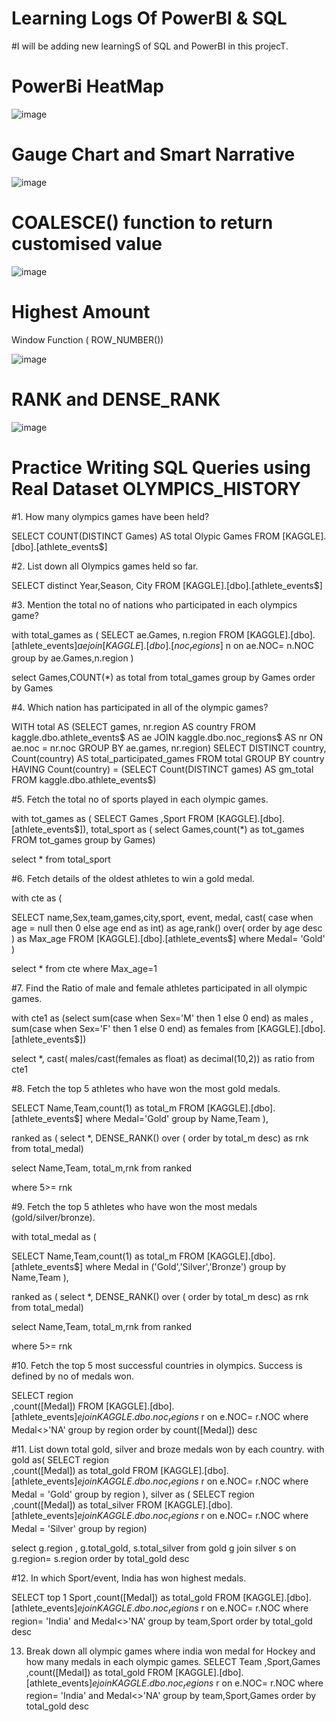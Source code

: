 # Learning Logs Of PowerBI & SQL

#I will be adding new learningS of SQL and PowerBI in this projecT.

# PowerBi HeatMap

![image](https://user-images.githubusercontent.com/16399584/197061240-be0c3c91-1a77-41ab-97d7-5bee4bcec3f5.png)

# Gauge Chart and Smart Narrative 

![image](https://user-images.githubusercontent.com/16399584/197067010-0e83ba21-a0b3-4a79-95a6-2d8a5472407f.png)

# COALESCE() function to return customised value 

![image](https://user-images.githubusercontent.com/16399584/197069235-c4324c48-b5db-472e-8027-c75d23eab0f5.png)

# Highest Amount 
Window Function ( ROW_NUMBER())

![image](https://user-images.githubusercontent.com/16399584/197070950-72d9dfd9-0c23-4ab1-b024-979429e74f0f.png)

# RANK and DENSE_RANK

![image](https://user-images.githubusercontent.com/16399584/197073528-6800db69-ee5e-4c87-8574-ae7ad69dc133.png)

# Practice Writing SQL Queries using Real Dataset OLYMPICS_HISTORY


#1.	How many olympics games have been held?

SELECT  COUNT(DISTINCT Games) AS total Olypic Games
  FROM [KAGGLE].[dbo].[athlete_events$] 


#2.	List down all Olympics games held so far.

SELECT  distinct Year,Season, City
  FROM [KAGGLE].[dbo].[athlete_events$]

#3.	Mention the total no of nations who participated in each olympics game?

with total_games as (
  SELECT  ae.Games, n.region
  FROM [KAGGLE].[dbo].[athlete_events$]  ae
  join [KAGGLE].[dbo].[noc_regions$] n
  on ae.NOC= n.NOC
  group by ae.Games,n.region
 )

  select Games,COUNT(*) as total
  from total_games
  group by Games
  order by Games


#4.	Which nation has participated in all of the olympic games?

WITH total
     AS (SELECT games,
                nr.region AS country
         FROM   kaggle.dbo.athlete_events$ AS ae
                JOIN kaggle.dbo.noc_regions$ AS nr
                  ON ae.noc = nr.noc
         GROUP  BY ae.games,
                   nr.region)
SELECT DISTINCT country,
                Count(country) AS total_participated_games
FROM   total
GROUP  BY country
HAVING Count(country) = (SELECT Count(DISTINCT games) AS gm_total
                         FROM   kaggle.dbo.athlete_events$)
                         

#5.	Fetch the total no of sports played in each olympic games.

with tot_games as (
SELECT   Games ,Sport
  FROM [KAGGLE].[dbo].[athlete_events$]),
total_sport as (
select Games,count(*) as tot_games 
FROM tot_games
group by Games)

select * from total_sport


#6.	Fetch details of the oldest athletes to win a gold medal.

with cte as (

SELECT   name,Sex,team,games,city,sport, event, medal, cast( case when age = null then 0 else age end as int) as age,rank() over( order by age desc ) as Max_age
  FROM [KAGGLE].[dbo].[athlete_events$]
  where Medal= 'Gold' 
  )

select *
from cte
where Max_age=1

#7.	Find the Ratio of male and female athletes participated in all olympic games.

with cte1 as (select sum(case when Sex='M' then 1 else 0 end) as males , sum(case when Sex='F' then 1 else 0 end) as females
 from [KAGGLE].[dbo].[athlete_events$])

 select *, cast( males/cast(females as float)  as decimal(10,2)) as ratio
 from cte1

#8.	Fetch the top 5 athletes who have won the most gold medals.


SELECT Name,Team,count(1) as total_m
  FROM [KAGGLE].[dbo].[athlete_events$]
  where Medal='Gold'
  group by Name,Team
  ),

  ranked as ( 
  select *, DENSE_RANK() over ( order by total_m desc) as rnk
  from total_medal)

  select Name,Team, total_m,rnk
  from ranked
  
  where 5>= rnk

#9.	Fetch the top 5 athletes who have won the most medals (gold/silver/bronze).


with total_medal as (

SELECT Name,Team,count(1) as total_m
  FROM [KAGGLE].[dbo].[athlete_events$]
  where Medal in ('Gold','Silver','Bronze')
  group by Name,Team
  ),

  ranked as ( 
  select *, DENSE_RANK() over ( order by total_m desc) as rnk
  from total_medal)

  select Name,Team, total_m,rnk
  from ranked
  
  where 5>= rnk

#10.	Fetch the top 5 most successful countries in olympics. Success is defined by no of medals won.

SELECT region    
      ,count([Medal])
  FROM [KAGGLE].[dbo].[athlete_events$] e
  join KAGGLE.dbo.noc_regions$ r on e.NOC= r.NOC
  where Medal<>'NA'
  group by region
  order by count([Medal]) desc

#11.	List down total gold, silver and broze medals won by each country.
   with gold as(
SELECT region    
      ,count([Medal]) as total_gold
  FROM [KAGGLE].[dbo].[athlete_events$] e
  join KAGGLE.dbo.noc_regions$ r on e.NOC= r.NOC
  where Medal = 'Gold'
  group by region
 ),
 silver as (
 SELECT region    
      ,count([Medal]) as total_silver
  FROM [KAGGLE].[dbo].[athlete_events$] e
  join KAGGLE.dbo.noc_regions$ r on e.NOC= r.NOC
  where Medal = 'Silver'
  group by region)

  select g.region , g.total_gold, s.total_silver
  from gold g
  join silver s on g.region= s.region
   order by total_gold desc

  
#12.	In which Sport/event, India has won highest medals.

SELECT top 1 Sport
      ,count([Medal]) as total_gold
  FROM [KAGGLE].[dbo].[athlete_events$] e
  join KAGGLE.dbo.noc_regions$ r on e.NOC= r.NOC
  where region= 'India' and Medal<>'NA'
  group by team,Sport
  order by total_gold desc

13.	Break down all olympic games where india won medal for Hockey and how many medals in each olympic games.
  SELECT Team ,Sport,Games
      ,count([Medal]) as total_gold
  FROM [KAGGLE].[dbo].[athlete_events$] e
  join KAGGLE.dbo.noc_regions$ r on e.NOC= r.NOC
  where region= 'India' and Medal<>'NA'
  group by team,Sport,Games
  order by total_gold desc

